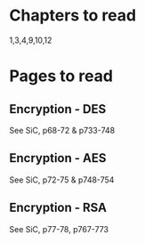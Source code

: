 Chapters to read
====================
1,3,4,9,10,12

Pages to read
================

Encryption - DES
--------------------
See SiC, p68-72 & p733-748


Encryption - AES
--------------------
See SiC, p72-75 & p748-754


Encryption - RSA
--------------------
See SiC, p77-78, p767-773 
